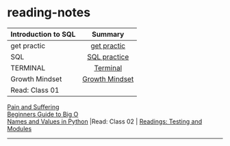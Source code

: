 # reading-notes

| Introduction to SQL       | Summary 
| :---        |    :----:
|get practic | [get practic](./readme-files/getpractic.md) 
|SQL | [SQL practice](./readme-files/sql.md) 
|TERMINAL     | [Terminal](./readme-files/terminal.md)
|Growth Mindset    | [Growth Mindset](./readme-files/GrowthMindset.md)
|Read: Class 01   | 
[Pain and Suffering](./readme-files/Pain%20and%20Suffering.md)       
[Beginners Guide to Big O](./readme-files/Beginners%20Guide%20to%20Big%20O.md)       
[Names and Values in Python](./readme-files/Names%20and%20Values%20in%20Python.md)
|Read: Class 02  | [Readings: Testing and Modules](./readme-files/Readings%3A%20Testing%20and%20Modules.md)       




---